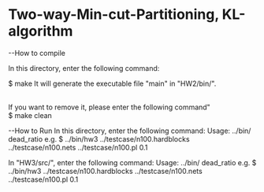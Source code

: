 # Two-way-Min-cut-Partitioning, KL-algorithm

--How to compile

  In this directory, enter the following command:
  
  $ make
  It will generate the executable file "main" in "HW2/bin/".
  
  <br>If you want to remove it, please enter the following command"</br>
  $ make clean
  
  
--How to Run
  In this directory, enter the following command:
  Usage: ../bin/<exe> <hardblocks file> <nets file> <pl file> dead_ratio
  e.g.
  $ ../bin/hw3 ../testcase/n100.hardblocks ../testcase/n100.nets ../testcase/n100.pl 0.1

  In "HW3/src/", enter the following command:
  Usage: ../bin/<exe> <hardblocks file> <nets file> <pl file> dead_ratio
  e.g.
  $ ../bin/hw3 ../testcase/n100.hardblocks ../testcase/n100.nets ../testcase/n100.pl 0.1
